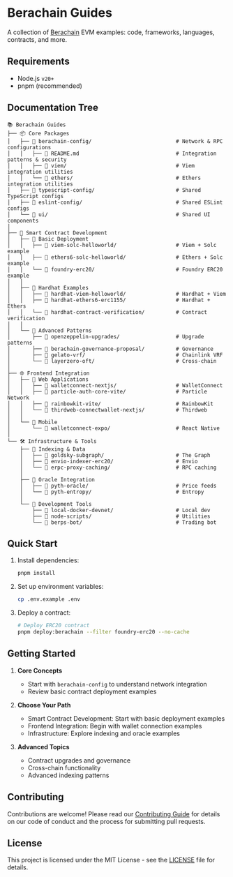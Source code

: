 # Berachain Guides

A collection of [Berachain](https://docs.berachain.com/learn/) EVM examples: code, frameworks, languages, contracts, and more.

## Requirements

- Node.js `v20+`
- pnpm (recommended)

## Documentation Tree

```
📚 Berachain Guides
├── 📦 Core Packages
│   ├── 📄 berachain-config/                           # Network & RPC configurations
│   │   ├── 📄 README.md                               # Integration patterns & security
│   │   ├── 📄 viem/                                   # Viem integration utilities
│   │   └── 📄 ethers/                                 # Ethers integration utilities
│   ├── 📄 typescript-config/                          # Shared TypeScript configs
│   ├── 📄 eslint-config/                              # Shared ESLint configs
│   └── 📄 ui/                                         # Shared UI components
│
├── 📱 Smart Contract Development
│   ├── 📄 Basic Deployment
│   │   ├── 📄 viem-solc-helloworld/                   # Viem + Solc example
│   │   ├── 📄 ethers6-solc-helloworld/                # Ethers + Solc example
│   │   └── 📄 foundry-erc20/                          # Foundry ERC20 example
│   │
│   ├── 📄 Hardhat Examples
│   │   ├── 📄 hardhat-viem-helloworld/                # Hardhat + Viem
│   │   ├── 📄 hardhat-ethers6-erc1155/                # Hardhat + Ethers
│   │   └── 📄 hardhat-contract-verification/          # Contract verification
│   │
│   └── 📄 Advanced Patterns
│       ├── 📄 openzeppelin-upgrades/                  # Upgrade patterns
│       ├── 📄 berachain-governance-proposal/          # Governance
│       ├── 📄 gelato-vrf/                             # Chainlink VRF
│       └── 📄 layerzero-oft/                          # Cross-chain
│
├── 🌐 Frontend Integration
│   ├── 📄 Web Applications
│   │   ├── 📄 walletconnect-nextjs/                   # WalletConnect
│   │   ├── 📄 particle-auth-core-vite/                # Particle Network
│   │   ├── 📄 rainbowkit-vite/                        # RainbowKit
│   │   └── 📄 thirdweb-connectwallet-nextjs/          # Thirdweb
│   │
│   └── 📄 Mobile
│       └── 📄 walletconnect-expo/                     # React Native
│
└── 🛠️ Infrastructure & Tools
    ├── 📄 Indexing & Data
    │   ├── 📄 goldsky-subgraph/                       # The Graph
    │   ├── 📄 envio-indexer-erc20/                    # Envio
    │   └── 📄 erpc-proxy-caching/                     # RPC caching
    │
    ├── 📄 Oracle Integration
    │   ├── 📄 pyth-oracle/                            # Price feeds
    │   └── 📄 pyth-entropy/                           # Entropy
    │
    └── 📄 Development Tools
        ├── 📄 local-docker-devnet/                    # Local dev
        ├── 📄 node-scripts/                           # Utilities
        └── 📄 berps-bot/                              # Trading bot
```

## Quick Start

1. Install dependencies:

   ```bash
   pnpm install
   ```

2. Set up environment variables:

   ```bash
   cp .env.example .env
   ```

3. Deploy a contract:
   ```bash
   # Deploy ERC20 contract
   pnpm deploy:berachain --filter foundry-erc20 --no-cache
   ```

## Getting Started

1. **Core Concepts**

   - Start with `berachain-config` to understand network integration
   - Review basic contract deployment examples

2. **Choose Your Path**

   - Smart Contract Development: Start with basic deployment examples
   - Frontend Integration: Begin with wallet connection examples
   - Infrastructure: Explore indexing and oracle examples

3. **Advanced Topics**
   - Contract upgrades and governance
   - Cross-chain functionality
   - Advanced indexing patterns

## Contributing

Contributions are welcome! Please read our [Contributing Guide](CONTRIBUTING.md) for details on our code of conduct and the process for submitting pull requests.

## License

This project is licensed under the MIT License - see the [LICENSE](LICENSE) file for details.
